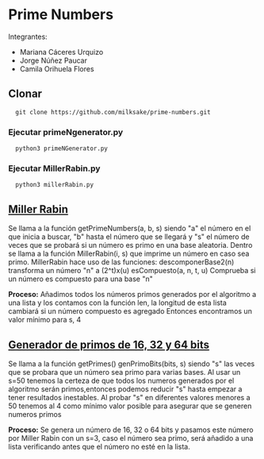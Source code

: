 # Prime Numbers

Integrantes:
- Mariana Cáceres Urquizo
- Jorge Núñez Paucar
- Camila Orihuela Flores

## Clonar
      git clone https://github.com/milksake/prime-numbers.git
### Ejecutar primeNgenerator.py
      python3 primeNGenerator.py
### Ejecutar MillerRabin.py
      python3 millerRabin.py
      
## [Miller Rabin](millerRabin.py)
Se llama a la función getPrimeNumbers(a, b, s) siendo "a" el número en el que inicia a buscar, "b" hasta el número que se llegará y "s" el número de veces que se probará si un número es primo en una base aleatoria. 
Dentro se llama a la función MillerRabin(i, s) que imprime un número en caso sea primo.
MillerRabin hace uso de las funciones:
descomponerBase2(n) transforma un número "n" a (2^t)x(u)
esCompuesto(a, n, t, u) Comprueba si un número es compuesto para una base "n"

**Proceso:**
Añadimos todos los números primos generados por el algoritmo a una lista y los contamos con la función len, la longitud de esta lista cambiará si un número compuesto es agregado
Entonces encontramos un valor mínimo para s, 4

## [Generador de primos de 16, 32 y 64 bits](primeNGenerator.py)
Se llama a la función getPrimes()
genPrimoBits(bits, s) siendo "s" las veces que se probara que un número sea primo para varias bases.
Al usar un s=50 tenemos la certeza de que todos los numeros generados por el algoritmo serán primos,entonces podemos reducir "s" hasta empezar a tener resultados inestables.
Al probar "s" en diferentes valores menores a 50 tenemos al 4 como mínimo valor posible para asegurar que se generen numeros primos

**Proceso:**
Se genera un número de 16, 32 o 64 bits y pasamos este número por Miller Rabin con un s=3, caso el número sea primo, será añadido a una lista verificando antes que el número no esté en la lista.
